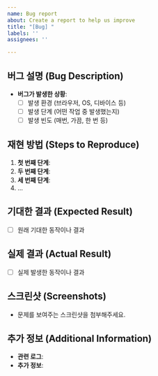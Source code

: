 ```yaml
---
name: Bug report
about: Create a report to help us improve
title: "[Bug] "
labels: ''
assignees: ''

---
```


## 버그 설명 (Bug Description)

- **버그가 발생한 상황**:
  - [ ] 발생 환경 (브라우저, OS, 디바이스 등)
  - [ ] 발생 단계 (어떤 작업 중 발생했는지)
  - [ ] 발생 빈도 (매번, 가끔, 한 번 등)

## 재현 방법 (Steps to Reproduce)

1. **첫 번째 단계**:
2. **두 번째 단계**:
3. **세 번째 단계**:
4. ...

## 기대한 결과 (Expected Result)

- [ ] 원래 기대한 동작이나 결과

## 실제 결과 (Actual Result)

- [ ] 실제 발생한 동작이나 결과

## 스크린샷 (Screenshots)

- 문제를 보여주는 스크린샷을 첨부해주세요.

## 추가 정보 (Additional Information)

- **관련 로그**:
- **추가 정보**:
